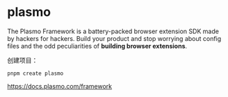 # plasmo
The Plasmo Framework is a battery-packed browser extension SDK made by hackers for hackers. Build your product and stop worrying about config files and the odd peculiarities of **building browser extensions**.

创建项目：
```shell
pnpm create plasmo
```

https://docs.plasmo.com/framework